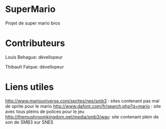 SuperMario
==========
Projet de super mario bros 

Contributeurs
==========
Louis Behague: dévellopeur

Thibault Falque: dévellopeur 

Liens utiles
==========
http://www.mariouniverse.com/sprites/nes/smb3 : sites contenant pas mal de sprite pour le mario 
http://www.dafont.com/fr/search.php?q=mario : site avec tous pleins de polices pour le jeu
http://themushroomkingdom.net/media/smb3/wav: site contenant plein de son de SMB3 sur SNES
